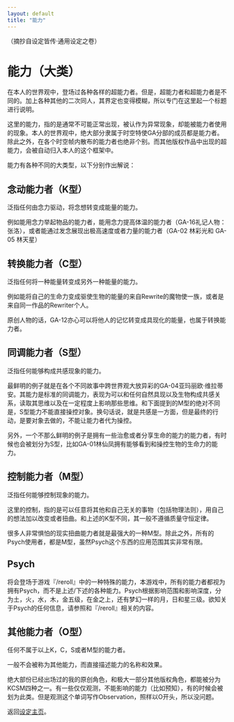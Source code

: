 ```yaml
---
layout: default
title: "能力"
---
```

（摘抄自设定皆传·通用设定之卷）

# 能力（大类）

在本人的世界观中，登场过各种各样的超能力者。但是，超能力者和超能力者是不同的。加上各种其他的二次同人，其界定也变得模糊，所以专门在这里起一个标题进行说明。

这里的能力，指的是通常不可能正常出现，被认作为异常现象，却能被能力者使用的现象。本人的世界观中，绝大部分隶属于时空特使GA分部的成员都是能力者。除此之外，在各个时空帧内散布的能力者也绝非个别。而其他版权作品中出现的超能力，会被自动归入本人的这个框架中。

能力有各种不同的大类型，以下分别作出解说：

## 念动能力者（K型）

泛指任何由念力驱动，将念想转变成能量的能力。

例如能用念力举起物品的能力者，能用念力提高体温的能力者（GA-16礼记人物：张洛），或者能通过发念展现出极高速度或者力量的能力者（GA-02 林彩光和 GA-05 林天星）

## 转换能力者（C型）

泛指任何将一种能量转变成另外一种能量的能力。

例如能将自己的生命力变成驱使生物的能量的来自Rewrite的魔物使一族，或者是来自同一作品的Rewriter个人。

原创人物的话，GA-12亦心可以将他人的记忆转变成具现化的能量，也属于转换能力者。

## 同调能力者（S型）

泛指任何能够构成共感现象的能力。

最鲜明的例子就是在各个不同故事中跨世界观大放异彩的GA-04亚玛丽欧·维拉蒂安。其能力是标准的同调能力，表现为可以和任何自然具现以及生物构成共感关系，读取其思维以及在一定程度上影响那些思维。和下面提到的M型的绝对不同是，S型能力不能直接操控对象。换句话说，就是共感是一方面，但是最终的行动，是要对象去做的，不能让能力者代为操控。

另外，一个不那么鲜明的例子是拥有一些治愈或者分享生命的能力的能力者，有时候也会被划分为S型，比如GA-01林仙凤拥有能够看到和操控生物的生命力的能力。

## 控制能力者（M型）

泛指任何能够控制现象的能力。

这里的控制，指的是可以任意将其他和自己无关的事物（包括物理法则），用自己的想法加以改变或者扭曲。和上述的K型不同，其一般不遵循质量守恒定律。

很多人非常惧怕的现实扭曲能力者就是最强大的一种M型。除此之外，所有的Psych使用者，都是M型，虽然Psych这个东西的应用范围其实非常有限。

## Psych

将会登场于游戏『/reroll』中的一种特殊的能力，本游戏中，所有的能力者都视为拥有Psych，而不是上述/下述的各种能力。Psych根据影响范围和影响深度，分为土，火，水，木，金五级，在金之上，还有梦幻一样的月，日和星三级。欲知关于Psych的任何信息，请参照和『/reroll』相关的内容。

## 其他能力者（O型）

任何不属于以上K，C，S或者M型的能力者。

一般不会被称为其他能力，而直接描述能力的名称和效果。

绝大部份已经出场过的我的原创角色，和极大一部分其他版权角色，都能被分为KCSM四种之一。有一些仅仅观测，不能影响的能力（比如预知），有的时候会被划为此类。但是观测这个单词写作Observation，照样以O开头，所以没问题。

返回[设定主页](https://amarillonmc.github.io/Settings/)。